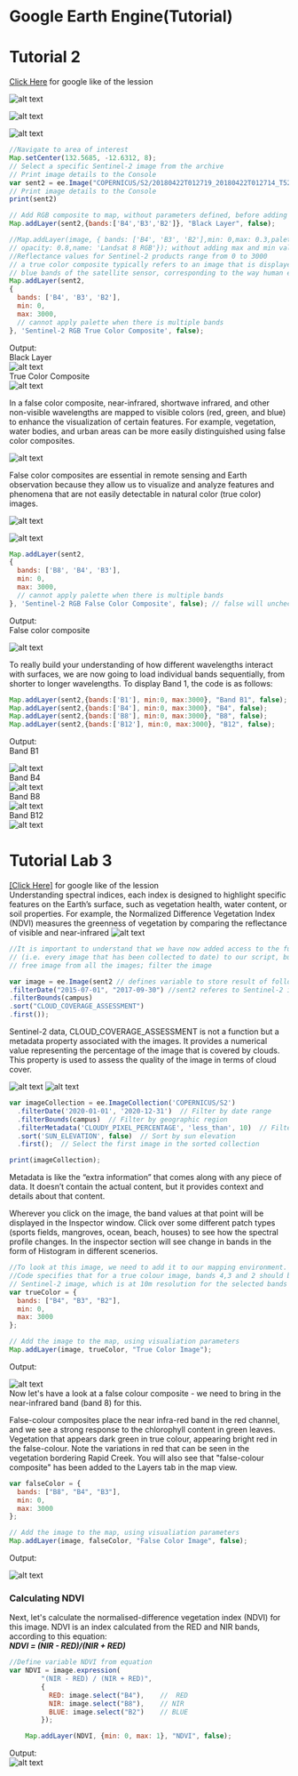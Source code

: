 # Google Earth Engine(Tutorial)
# Tutorial 2
[Click Here](https://www.geospatialecology.com/intro_rs_lab2/) for google like of the lession                                                        

![alt text](image.png)

![alt text](image-1.png)

![alt text](image-2.png)

```js
//Navigate to area of interest
Map.setCenter(132.5685, -12.6312, 8);
// Select a specific Sentinel-2 image from the archive
// Print image details to the Console
var sent2 = ee.Image("COPERNICUS/S2/20180422T012719_20180422T012714_T52LHM");
// Print image details to the Console
print(sent2)

// Add RGB composite to map, without parameters defined, before adding min and max value
Map.addLayer(sent2,{bands:['B4','B3','B2']}, "Black Layer", false);

//Map.addLayer(image, { bands: ['B4', 'B3', 'B2'],min: 0,max: 0.3,palette: ['red', 'green', 'blue'],
// opacity: 0.8,name: 'Landsat 8 RGB'}); without adding max and min value the region appears black
//Reflectance values for Sentinel-2 products range from 0 to 3000
// a true color composite typically refers to an image that is displayed using the red, green, and 
// blue bands of the satellite sensor, corresponding to the way human eyes perceive color.
Map.addLayer(sent2, 
{
  bands: ['B4', 'B3', 'B2'],
  min: 0,
  max: 3000,
  // cannot apply palette when there is multiple bands
}, 'Sentinel-2 RGB True Color Composite', false);
```
Output:                                                            
Black Layer                          
![alt text](image-3.png)                                                         
                                                                       True Color Composite                                   
![alt text](image-4.png)

In a false color composite, near-infrared, shortwave infrared, and other non-visible wavelengths are mapped to visible colors (red, green, and blue) to enhance the visualization of certain features. For example, vegetation, water bodies, and urban areas can be more easily distinguished using false color composites.                                          

![alt text](image-5.png)                                            

False color composites are essential in remote sensing and Earth observation because they allow us to visualize and analyze features and phenomena that are not easily detectable in natural color (true color) images.                                                                                                                                        

![alt text](image-7.png)                                                                                                                                        

![alt text](image-8.png)                                                                   
```js
Map.addLayer(sent2, 
{
  bands: ['B8', 'B4', 'B3'],
  min: 0,
  max: 3000,
  // cannot apply palette when there is multiple bands
}, 'Sentinel-2 RGB False Color Composite', false); // false will uncheck the layers so user can add layer as per requirement
```
Output:                                                             
False color composite                                                           

![alt text](image-6.png)                                            

To really build your understanding of how different wavelengths interact with surfaces, we are now going to load individual bands sequentially, from shorter to longer wavelengths. To display Band 1, the code is as follows:                                              

```js
Map.addLayer(sent2,{bands:['B1'], min:0, max:3000}, "Band B1", false);
Map.addLayer(sent2,{bands:['B4'], min:0, max:3000}, "B4", false);
Map.addLayer(sent2,{bands:['B8'], min:0, max:3000}, "B8", false);
Map.addLayer(sent2,{bands:['B12'], min:0, max:3000}, "B12", false);
```                                                                 
Output:                                                             
Band B1                                                                  

![alt text](image-9.png)                                          
 Band B4                                                                  
 ![alt text](image-10.png)                                              
 Band B8                                            
![alt text](image-11.png)                                           
Band B12                                                                
![alt text](image-12.png)


# Tutorial Lab 3
[[Click Here]](https://www.geospatialecology.com/intro_rs_lab3/) for google like of the lession                                                                 
Understanding spectral indices, each index is designed to highlight specific features on the Earth’s surface, such as vegetation health, water content, or soil properties.
For example, the Normalized Difference Vegetation Index (NDVI) measures the greenness of vegetation by comparing the reflectance of visible and near-infrared 
![alt text](image-13.png)
```js
//It is important to understand that we have now added access to the full Sentinel-2 image collection 
// (i.e. every image that has been collected to date) to our script, but we want only signgle cloude 
// free image from all the images; filter the image

var image = ee.Image(sent2 // defines variable to store result of following operations
.filterDate("2015-07-01", "2017-09-30") //sent2 referes to Sentinel-2 image collection object
.filterBounds(campus)
.sort("CLOUD_COVERAGE_ASSESSMENT")
.first());
```
Sentinel-2 data, CLOUD_COVERAGE_ASSESSMENT is not a function but a metadata property associated with the images. It provides a numerical value representing the percentage of the image that is covered by clouds. This property is used to assess the quality of the image in terms of cloud cover.

![alt text](image-14.png)
![alt text](image-15.png)                                      

```js
var imageCollection = ee.ImageCollection('COPERNICUS/S2')
  .filterDate('2020-01-01', '2020-12-31')  // Filter by date range
  .filterBounds(campus)  // Filter by geographic region
  .filterMetadata('CLOUDY_PIXEL_PERCENTAGE', 'less_than', 10)  // Filter by cloud coverage
  .sort('SUN_ELEVATION', false)  // Sort by sun elevation
  .first();  // Select the first image in the sorted collection

print(imageCollection);

```
Metadata is like the “extra information” that comes along with any piece of data. It doesn’t contain the actual content, but it provides context and details about that content.                

Wherever you click on the image, the band values at that point will be displayed in the Inspector window. Click over some different patch types (sports fields, mangroves, ocean, beach, houses) to see how the spectral profile changes. In the inspector section will see change in bands in the form of Histogram in different scenerios.

```js
//To look at this image, we need to add it to our mapping environment.
//Code specifies that for a true colour image, bands 4,3 and 2 should be used in the RGB composite. 
// Sentinel-2 image, which is at 10m resolution for the selected bands
var trueColor = {
  bands: ["B4", "B3", "B2"],
  min: 0,
  max: 3000
};

// Add the image to the map, using visualiation parameters
Map.addLayer(image, trueColor, "True Color Image");
```
Output:                                                         

![alt text](image-16.png)      
Now let's have a look at a false colour composite - we need to bring in the near-infrared band (band 8) for this.       

False-colour composites place the near infra-red band in the red channel, and we see a strong response to the chlorophyll content in green leaves. Vegetation that appears dark green in true colour, appearing bright red in the false-colour. Note the variations in red that can be seen in the vegetation bordering Rapid Creek. You will also see that "false-colour composite" has been added to the Layers tab in the map view.

```js
var falseColor = {
  bands: ["B8", "B4", "B3"],
  min: 0,
  max: 3000
};

// Add the image to the map, using visualiation parameters
Map.addLayer(image, falseColor, "False Color Image", false);
```
Output:                                                         

![alt text](image-17.png)

### Calculating NDVI
Next, let's calculate the normalised-difference vegetation index (NDVI) for this image. NDVI is an index calculated from the RED and NIR bands, according to this equation:                       
***NDVI = (NIR - RED)/(NIR + RED)***
```js
//Define variable NDVI from equation
var NDVI = image.expression(
        "(NIR - RED) / (NIR + RED)",
        {
          RED: image.select("B4"),    //  RED
          NIR: image.select("B8"),    // NIR
          BLUE: image.select("B2")    // BLUE
        });

    Map.addLayer(NDVI, {min: 0, max: 1}, "NDVI", false);
```
Output:                                                       
![alt text](image-18.png)
